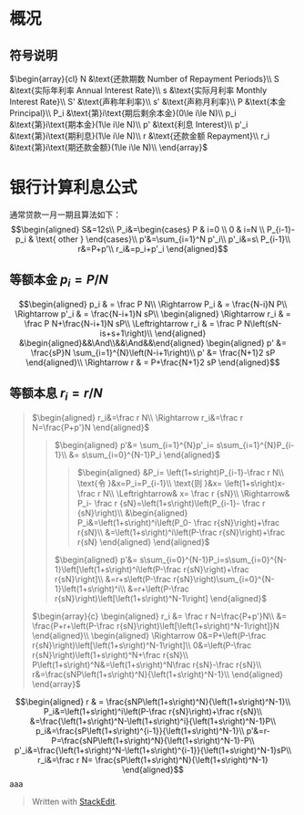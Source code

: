 # 概况
## 符号说明
$\begin{array}{cl}
N		&\text{还款期数 Number of Repayment Periods}\\
S		&\text{实际年利率 Annual Interest Rate}\\
s		&\text{实际月利率 Monthly Interest Rate}\\
S'		&\text{声称年利率}\\
s'		&\text{声称月利率}\\
P		&\text{本金 Principal}\\
P_i	&\text{第}i\text{期后剩余本金}(0\le i\le N)\\
p_i	&\text{第}i\text{期本金}(1\le i\le N)\\
p'		&\text{利息 Interest}\\
p'_i	&\text{第}i\text{期利息}(1\le i\le N)\\
r		&\text{还款金额 Repayment}\\
r_i	&\text{第}i\text{期还款金额}(1\le i\le N)\\
\end{array}$

# 银行计算利息公式

通常贷款一月一期且算法如下：
$$\begin{aligned}
S&=12s\\
P_i&=\begin{cases}
P & i=0 \\
0 & i=N \\
P_{i-1}-p_i & \text{ other }
\end{cases}\\
p'&=\sum_{i=1}^N p'_i\\
p'_i&=s\ P_{i-1}\\
r&=P+p'\\
r_i&=p_i+p'_i
\end{aligned}$$

## 等额本金 $p_i=P/N$

$$\begin{aligned}
p_i  & = \frac P N\\
\Rightarrow  P_i & = \frac{N-i}N P\\
\Rightarrow p'_i & = \frac{N-i+1}N sP\\
\begin{aligned}
\Rightarrow r_i & = \frac P N+\frac{N-i+1}N sP\\
\Leftrightarrow  r_i & = \frac P N\left(sN-is+s+1\right)\\
\end{aligned}
&\begin{aligned}&&\And\\&&\And&&\end{aligned}
\begin{aligned}
p' &= \frac{sP}N \sum_{i=1}^{N}\left(N-i+1\right)\\
p' &= \frac{N+1}2 sP
\end{aligned}\\
\Rightarrow r & = P+\frac{N+1}2 sP
\end{aligned}$$

## 等额本息 $r_i=r/N$

>$\begin{aligned}
>	r_i&=\frac r N\\
>	\Rightarrow  r_i&=\frac r N=\frac{P+p'}N
>\end{aligned}$
>>$\begin{aligned}
>>	p'&= \sum_{i=1}^{N}p'_i= s\sum_{i=1}^{N}P_{i-1}\\
>>	&= s\sum_{i=0}^{N-1}P_i
>>\end{aligned}$
>>>$\begin{aligned}
>>>	&P_i= \left(1+s\right)P_{i-1}-\frac r N\\
>>>	\text{令 }&x=P_i=P_{i-1}\\
>>>	\text{则 }&x= \left(1+s\right)x-\frac r N\\
>>>	\Leftrightarrow& x= \frac r {sN}\\
>>>	\Rightarrow& P_i- \frac r {sN}=\left(1+s\right)\left(P_{i-1}- \frac r {sN}\right)\\
>>>	&\begin{aligned}
>>>		P_i&=\left(1+s\right)^i\left(P_0- \frac r{sN}\right)+\frac r{sN}\\
>>>		&=\left(1+s\right)^i\left(P-\frac r{sN}\right)+\frac r{sN}
>>>	\end{aligned}
>>>\end{aligned}$
>>
>>$\begin{aligned}
p'&= s\sum_{i=0}^{N-1}P_i=s\sum_{i=0}^{N-1}\left[\left(1+s\right)^i\left(P-\frac r{sN}\right)+\frac r{sN}\right]\\
&=r+s\left(P-\frac r{sN}\right)\sum_{i=0}^{N-1}\left(1+s\right)^i\\
&=r+\left(P-\frac r{sN}\right)\left[\left(1+s\right)^N-1\right]
\end{aligned}$
>
>$\begin{array}{c}
\begin{aligned}
r_i &= \frac r N=\frac{P+p'}N\\
&= \frac{P+r+\left(P-\frac r{sN}\right)\left[\left(1+s\right)^N-1\right]}N
\end{aligned}\\
\begin{aligned}
\Rightarrow 0&=P+\left(P-\frac r{sN}\right)\left[\left(1+s\right)^N-1\right]\\
0&=\left(P-\frac r{sN}\right)\left(1+s\right)^N+\frac r{sN}\\
P\left(1+s\right)^N&=\left(1+s\right)^N\frac r{sN}-\frac r{sN}\\
r&=\frac{sNP\left(1+s\right)^N}{\left(1+s\right)^N-1}\\
\end{aligned}
\end{array}$

$$\begin{aligned}
r & = \frac{sNP\left(1+s\right)^N}{\left(1+s\right)^N-1}\\
P_i&=\left(1+s\right)^i\left(P-\frac r{sN}\right)+\frac r{sN}\\
&=\frac{\left(1+s\right)^N-\left(1+s\right)^i}{\left(1+s\right)^N-1}P\\
p_i&=\frac{sP\left(1+s\right)^{i-1}}{\left(1+s\right)^N-1}\\
p'&=r-P=\frac{sNP\left(1+s\right)^N}{\left(1+s\right)^N-1}-P\\
p'_i&=\frac{\left(1+s\right)^N-\left(1+s\right)^{i-1}}{\left(1+s\right)^N-1}sP\\
r_i&=\frac r N= \frac{sP\left(1+s\right)^N}{\left(1+s\right)^N-1}
\end{aligned}$$
aaa
> Written with [StackEdit](https://stackedit.io/).
